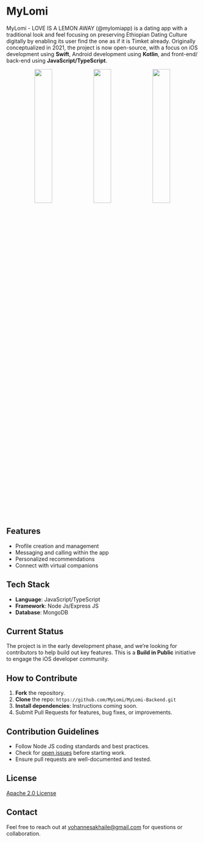 # MyLomi

MyLomi - LOVE IS A LEMON AWAY (@mylomiapp) is a dating app with a traditional look and feel focusing on preserving Ethiopian Dating Culture digitally by enabling its user find the one as if it is Timket already. Originally conceptualized in 2021, the project is now open-source, with a focus on iOS development using **Swift**, Android development using **Kotlin**, and front-end/ back-end using **JavaScript/TypeScript**.

<p align="center">
  <img src="https://github.com/user-attachments/assets/69292413-c844-4a5b-9998-bc4ea75f2bc6" width="30%">
  <img src="https://github.com/user-attachments/assets/e2d7ba69-34ce-4465-8857-02b0a33797fb" width="30%">
  <img src="https://github.com/user-attachments/assets/85bb055c-05bf-407e-bf92-ce6212575e50" width="30%">
</p>

## Features
- Profile creation and management
- Messaging and calling within the app
- Personalized recommendations
- Connect with virtual companions

## Tech Stack
- **Language**: JavaScript/TypeScript
- **Framework**: Node Js/Express JS
- **Database**: MongoDB

## Current Status
The project is in the early development phase, and we’re looking for contributors to help build out key features. This is a **Build in Public** initiative to engage the iOS developer community.

## How to Contribute
1. **Fork** the repository.
2. **Clone** the repo: `https://github.com/MyLomi/MyLomi-Backend.git`
3. **Install dependencies**: Instructions coming soon.
4. Submit Pull Requests for features, bug fixes, or improvements.

## Contribution Guidelines
- Follow Node JS coding standards and best practices.
- Check for [open issues](https://github.com/yohannescodes/MyLomi/issues) before starting work.
- Ensure pull requests are well-documented and tested.

## License
[Apache 2.0 License](LICENSE)

## Contact
Feel free to reach out at yohannesakhaile@gmail.com for questions or collaboration.
